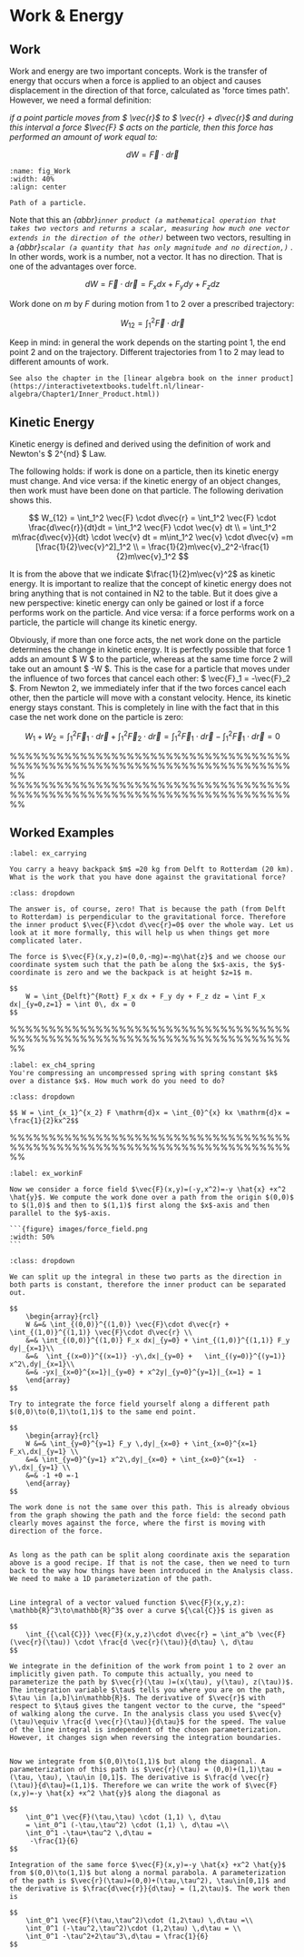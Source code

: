 # Work & Energy


## Work
Work and energy are two important concepts. Work is the transfer of energy that occurs when a force is applied to an object and causes displacement in the direction of that force, calculated as 'force times path'. However, we need a formal definition:

*if a point particle moves from $ \vec{r}$ to $ \vec{r} + d\vec{r}$ and during this interval a force $\vec{F} $ acts on the particle, then this force has performed an amount of work equal to:*

$$        
dW = \vec{F} \cdot d\vec{r}
$$

```{figure} images/Work.jpg
:name: fig_Work
:width: 40%
:align: center

Path of a particle.
```

Note that this an *{abbr}`inner product (a mathematical operation that takes two vectors and returns a scalar, measuring how much one vector extends in the direction of the other)`* between two vectors, resulting in a *{abbr}`scalar (a quantity that has only magnitude and no direction,)`* . In other words, work is a number, not a vector. It has no direction. That is one of the advantages over force.

$$
dW = \vec{F} \cdot d\vec{r} = F_x dx + F_y dy + F_z dz
$$

Work done on $m$ by $F$ during motion from 1 to 2 over a prescribed trajectory:

$$
W_{12} = \int_1^2 \vec{F} \cdot d\vec{r}
$$

Keep in mind: in general the work depends on the starting point 1, the end point 2 and on the trajectory. Different trajectories from 1 to 2 may lead to different amounts of work.

```{tip}
See also the chapter in the [linear algebra book on the inner product](https://interactivetextbooks.tudelft.nl/linear-algebra/Chapter1/Inner_Product.html))
```
## Kinetic Energy ##
Kinetic energy is defined and derived using the definition of work and Newton's $ 2^{nd} $ Law.

The following holds: if work is done on a particle, then its kinetic energy must change. And vice versa: if the kinetic energy of an object changes, then work must have been done on that particle. The following derivation shows this.

$$
W_{12} = \int_1^2 \vec{F} \cdot d\vec{r} = \int_1^2 \vec{F} \cdot \frac{d\vec{r}}{dt}dt = \int_1^2 \vec{F} \cdot \vec{v} dt \\
       = \int_1^2 m\frac{d\vec{v}}{dt} \cdot \vec{v} dt = m\int_1^2 \vec{v} \cdot d\vec{v} =m [\frac{1}{2}\vec{v}^2]_1^2 \\
       = \frac{1}{2}m\vec{v}_2^2-\frac{1}{2}m\vec{v}_1^2
$$


It is from the above that we indicate $\frac{1}{2}m\vec{v}^2$ as kinetic energy.  It is important to realize that the concept of kinetic energy does not bring anything that is not contained in N2 to the table. But it does give a new perspective: kinetic energy can only be gained or lost if a force performs work on the particle. And vice versa: if a force performs work on a particle, the particle will change its kinetic energy. 

Obviously, if more than one force acts, the net work done on the particle determines the change in kinetic energy. It is perfectly possible that force 1 adds an amount $ W $ to the particle, whereas at the same time force 2 will take out an amount $ -W $. This is the case for a particle that moves under the influence of two forces that cancel each other: $ \vec{F}_1 = -\vec{F}_2 $. From Newton 2, we immediately infer that if the two forces cancel each other, then the particle will move with a constant velocity. Hence, its kinetic energy stays constant. This is completely in line with the fact that in this case the net work done on the particle is zero: 

$$ W_1 + W_2 = \int_1^2 \vec{F}_1 \cdot d\vec{r} + \int_1^2 \vec{F}_2 \cdot d\vec{r} = \int_1^2 \vec{F}_1 \cdot d\vec{r} - \int_1^2 \vec{F}_1 \cdot d\vec{r} = 0 $$

%%%%%%%%%%%%%%%%%%%%%%%%%%%%%%%%%%%%%%%%%%%%%%%%%%%%%%%%%%%%%%%%%%%%%%%%%%
%%%%%%%%%%%%%%%%%%%%%%%%%%%%%%%%%%%%%%%%%%%%%%%%%%%%%%%%%%%%%%%%%%%%%%%%%%


## Worked Examples

```{exercise} Carrying a weight
:label: ex_carrying

You carry a heavy backpack $m$ =20 kg from Delft to Rotterdam (20 km). What is the work that you have done against the gravitational force? 
```

```{solution} ex_carrying
:class: dropdown

The answer is, of course, zero! That is because the path (from Delft to Rotterdam) is perpendicular to the gravitational force. Therefore the inner product $\vec{F}\cdot d\vec{r}=0$ over the whole way. Let us look at it more formally, this will help us when things get more complicated later. 

The force is $\vec{F}(x,y,z)=(0,0,-mg)=-mg\hat{z}$ and we choose our coordinate system such that the path be along the $x$-axis, the $y$-coordinate is zero and we the backpack is at height $z=1$ m. 
	
$$
	W = \int_{Delft}^{Rott} F_x dx + F_y dy + F_z dz = \int F_x dx|_{y=0,z=1} = \int 0\, dx = 0
$$
```

%%%%%%%%%%%%%%%%%%%%%%%%%%%%%%%%%%%%%%%%%%%%%%%%%%%%%%%%%%%%%%%%%%%%%%%%%%

```{exercise} Compressing a spring [^TI]
:label: ex_ch4_spring
You're compressing an uncompressed spring with spring constant $k$ over a distance $x$. How much work do you need to do? 
```

[^TI]: Exercise from Idema, T. (2023). Introduction to particle and continuum mechanics. https://doi.org/10.59490/tb.81



```{solution} ex_ch4_spring
:class: dropdown

$$ W = \int_{x_1}^{x_2} F \mathrm{d}x = \int_{0}^{x} kx \mathrm{d}x = \frac{1}{2}kx^2$$

```

%%%%%%%%%%%%%%%%%%%%%%%%%%%%%%%%%%%%%%%%%%%%%%%%%%%%%%%%%%%%%%%%%%%%%%%%%%

````{exercise} Work in a force field
:label: ex_workinF

Now we consider a force field $\vec{F}(x,y)=(-y,x^2)=-y \hat{x} +x^2 \hat{y}$. We compute the work done over a path from the origin $(0,0)$ to $(1,0)$ and then to $(1,1)$ first along the $x$-axis and then parallel to the $y$-axis. 

```{figure} images/force_field.png
:width: 50%
```
````

```{solution} ex_workinF
:class: dropdown

We can split up the integral in these two parts as the direction in both parts is constant, therefore the inner product can be separated out.

$$
	\begin{array}{rcl}
	W &=& \int_{(0,0)}^{(1,0)} \vec{F}\cdot d\vec{r} + \int_{(1,0)}^{(1,1)} \vec{F}\cdot d\vec{r} \\
	&=& \int_{(0,0)}^{(1,0)} F_x dx|_{y=0} + \int_{(1,0)}^{(1,1)} F_y dy|_{x=1}\\
	&=&  \int_{(x=0)}^{(x=1)} -y\,dx|_{y=0} +   \int_{(y=0)}^{(y=1)} x^2\,dy|_{x=1}\\
	&=& -yx|_{x=0}^{x=1}|_{y=0} + x^2y|_{y=0}^{y=1}|_{x=1} = 1
	\end{array}
$$ 
	
Try to integrate the force field yourself along a different path $(0,0)\to(0,1)\to(1,1)$ to the same end point.

$$
	\begin{array}{rcl}
	W &=& \int_{y=0}^{y=1} F_y \,dy|_{x=0} + \int_{x=0}^{x=1} 	F_x\,dx|_{y=1} \\
	&=& \int_{y=0}^{y=1} x^2\,dy|_{x=0} + \int_{x=0}^{x=1} 	-y\,dx|_{y=1} \\
	&=& -1 +0 =-1
	\end{array}
$$
	 	
The work done is not the same over this path. This is already obvious from the graph showing the path and the force field: the second path clearly moves against the force, where the first is moving with direction of the force. 
```

```{tip} Reminder of path/line integral from Analysis

As long as the path can be split along coordinate axis the separation above is a good recipe. If that is not the case, then we need to turn back to the way how things have been introduced in the Analysis class. We need to make a 1D parameterization of the path.

		
Line integral of a vector valued function $\vec{F}(x,y,z): \mathbb{R}^3\to\mathbb{R}^3$ over a curve ${\cal{C}}$ is given as
		
$$
	\int_{{\cal{C}}} \vec{F}(x,y,z)\cdot d\vec{r} = \int_a^b \vec{F}(\vec{r}(\tau)) \cdot \frac{d \vec{r}(\tau)}{d\tau} \, d\tau
$$
	
We integrate in the definition of the work from point 1 to 2 over an implicitly given path. To compute this actually, you need to parameterize the path by $\vec{r}(\tau )=(x(\tau), y(\tau), z(\tau))$. The integration variable $\tau$ tells you where you are on the path, $\tau \in [a,b]\in\mathbb{R}$. The derivative of $\vec{r}$ with respect to $\tau$ gives the tangent vector to the curve, the "speed" of walking along the curve. In the analysis class you used $\vec{v}(\tau)\equiv \frac{d \vec{r}(\tau)}{d\tau}$ for the speed. The value of the line integral is independent of the chosen parameterization. However, it changes sign when reversing the integration boundaries.
```


```{important} Example 4.3

Now we integrate from $(0,0)\to(1,1)$ but along the diagonal. A parameterization of this path is $\vec{r}(\tau) = (0,0)+(1,1)\tau = (\tau, \tau), \tau\in [0,1]$. The derivative is $\frac{d \vec{r}(\tau)}{d\tau}=(1,1)$. Therefore we can write the work of $\vec{F}(x,y)=-y \hat{x} +x^2 \hat{y}$ along the diagonal as
	
$$
	\int_0^1 \vec{F}(\tau,\tau) \cdot (1,1) \, d\tau 
	= \int_0^1 (-\tau,\tau^2) \cdot (1,1) \, d\tau =\\
	\int_0^1 -\tau+\tau^2 \,d\tau =
	 -\frac{1}{6}
$$

Integration of the same force $\vec{F}(x,y)=-y \hat{x} +x^2 \hat{y}$ from $(0,0)\to(1,1)$ but along a normal parabola. A parameterization of the path is $\vec{r}(\tau)=(0,0)+(\tau,\tau^2), \tau\in[0,1]$ and the derivative is $\frac{d\vec{r}}{d\tau} = (1,2\tau)$. The work then is

$$
	\int_0^1 \vec{F}(\tau,\tau^2)\cdot (1,2\tau) \,d\tau =\\
	\int_0^1 (-\tau^2,\tau^2)\cdot (1,2\tau) \,d\tau = \\
	\int_0^1 -\tau^2+2\tau^3\,d\tau = \frac{1}{6}
$$
```

